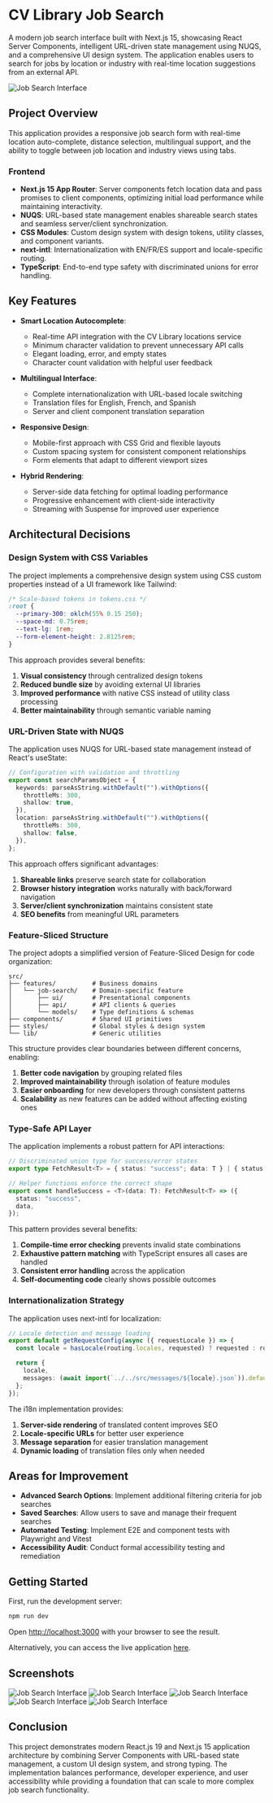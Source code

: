 # CV Library Job Search

A modern job search interface built with Next.js 15, showcasing React Server Components, intelligent URL-driven state management using NUQS, and a comprehensive UI design system. The application enables users to search for jobs by location or industry with real-time location suggestions from an external API.

![Job Search Interface](public/desktop-landing-page.png)

## Project Overview

This application provides a responsive job search form with real-time location auto-complete, distance selection, multilingual support, and the ability to toggle between job location and industry views using tabs.

### Frontend

- **Next.js 15 App Router**: Server components fetch location data and pass promises to client components, optimizing initial load performance while maintaining interactivity.
- **NUQS**: URL-based state management enables shareable search states and seamless server/client synchronization.
- **CSS Modules**: Custom design system with design tokens, utility classes, and component variants.
- **next-intl**: Internationalization with EN/FR/ES support and locale-specific routing.
- **TypeScript**: End-to-end type safety with discriminated unions for error handling.

## Key Features

- **Smart Location Autocomplete**:

  - Real-time API integration with the CV Library locations service
  - Minimum character validation to prevent unnecessary API calls
  - Elegant loading, error, and empty states
  - Character count validation with helpful user feedback

- **Multilingual Interface**:

  - Complete internationalization with URL-based locale switching
  - Translation files for English, French, and Spanish
  - Server and client component translation separation

- **Responsive Design**:

  - Mobile-first approach with CSS Grid and flexible layouts
  - Custom spacing system for consistent component relationships
  - Form elements that adapt to different viewport sizes

- **Hybrid Rendering**:
  - Server-side data fetching for optimal loading performance
  - Progressive enhancement with client-side interactivity
  - Streaming with Suspense for improved user experience

## Architectural Decisions

### Design System with CSS Variables

The project implements a comprehensive design system using CSS custom properties instead of a UI framework like Tailwind:

```css
/* Scale-based tokens in tokens.css */
:root {
  --primary-300: oklch(55% 0.15 250);
  --space-md: 0.75rem;
  --text-lg: 1rem;
  --form-element-height: 2.8125rem;
}
```

This approach provides several benefits:

1. **Visual consistency** through centralized design tokens
2. **Reduced bundle size** by avoiding external UI libraries
3. **Improved performance** with native CSS instead of utility class processing
4. **Better maintainability** through semantic variable naming

### URL-Driven State with NUQS

The application uses NUQS for URL-based state management instead of React's useState:

```typescript
// Configuration with validation and throttling
export const searchParamsObject = {
  keywords: parseAsString.withDefault("").withOptions({
    throttleMs: 300,
    shallow: true,
  }),
  location: parseAsString.withDefault("").withOptions({
    throttleMs: 300,
    shallow: false,
  }),
};
```

This approach offers significant advantages:

1. **Shareable links** preserve search state for collaboration
2. **Browser history integration** works naturally with back/forward navigation
3. **Server/client synchronization** maintains consistent state
4. **SEO benefits** from meaningful URL parameters

### Feature-Sliced Structure

The project adopts a simplified version of Feature-Sliced Design for code organization:

```
src/
├── features/          # Business domains
│   └── job-search/    # Domain-specific feature
│       ├── ui/        # Presentational components
│       ├── api/       # API clients & queries
│       └── models/    # Type definitions & schemas
├── components/        # Shared UI primitives
├── styles/            # Global styles & design system
└── lib/               # Generic utilities
```

This structure provides clear boundaries between different concerns, enabling:

1. **Better code navigation** by grouping related files
2. **Improved maintainability** through isolation of feature modules
3. **Easier onboarding** for new developers through consistent patterns
4. **Scalability** as new features can be added without affecting existing ones

### Type-Safe API Layer

The application implements a robust pattern for API interactions:

```typescript
// Discriminated union type for success/error states
export type FetchResult<T> = { status: "success"; data: T } | { status: "error"; message: string };

// Helper functions enforce the correct shape
export const handleSuccess = <T>(data: T): FetchResult<T> => ({
  status: "success",
  data,
});
```

This pattern provides several benefits:

1. **Compile-time error checking** prevents invalid state combinations
2. **Exhaustive pattern matching** with TypeScript ensures all cases are handled
3. **Consistent error handling** across the application
4. **Self-documenting code** clearly shows possible outcomes

### Internationalization Strategy

The application uses next-intl for localization:

```typescript
// Locale detection and message loading
export default getRequestConfig(async ({ requestLocale }) => {
  const locale = hasLocale(routing.locales, requested) ? requested : routing.defaultLocale;

  return {
    locale,
    messages: (await import(`../../src/messages/${locale}.json`)).default,
  };
});
```

The i18n implementation provides:

1. **Server-side rendering** of translated content improves SEO
2. **Locale-specific URLs** for better user experience
3. **Message separation** for easier translation management
4. **Dynamic loading** of translation files only when needed

## Areas for Improvement

- **Advanced Search Options**: Implement additional filtering criteria for job searches
- **Saved Searches**: Allow users to save and manage their frequent searches
- **Automated Testing**: Implement E2E and component tests with Playwright and Vitest
- **Accessibility Audit**: Conduct formal accessibility testing and remediation

## Getting Started

First, run the development server:

```bash
npm run dev
```

Open [http://localhost:3000](http://localhost:3000) with your browser to see the result.

Alternatively, you can access the live application [here](https://library.teeldinho.co.za/).

## Screenshots

![Job Search Interface](public/desktop-english.png)
![Job Search Interface](public/desktop-spanish.png)
![Job Search Interface](public/desktop-french.png)
![Job Search Interface](public/mobile-english.png)
![Job Search Interface](public/mobile-french.png)

## Conclusion

This project demonstrates modern React.js 19 and Next.js 15 application architecture by combining Server Components with URL-based state management, a custom UI design system, and strong typing. The implementation balances performance, developer experience, and user accessibility while providing a foundation that can scale to more complex job search functionality.
